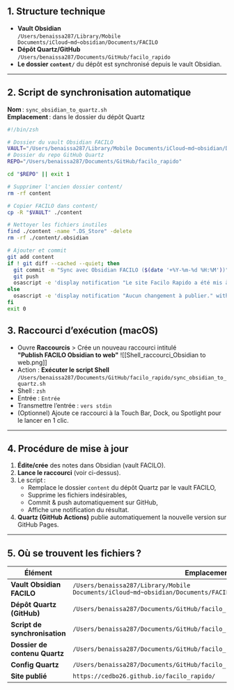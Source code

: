 
## 1. Structure technique

- **Vault Obsidian**  
  `/Users/benaissa287/Library/Mobile Documents/iCloud~md~obsidian/Documents/FACILO`
- **Dépôt Quartz/GitHub**  
  `/Users/benaissa287/Documents/GitHub/facilo_rapido`
- **Le dossier `content/`** du dépôt est synchronisé depuis le vault Obsidian.

---

## 2. Script de synchronisation automatique

**Nom** : `sync_obsidian_to_quartz.sh`  
**Emplacement** : dans le dossier du dépôt Quartz

```bash
#!/bin/zsh

# Dossier du vault Obsidian FACILO
VAULT="/Users/benaissa287/Library/Mobile Documents/iCloud~md~obsidian/Documents/FACILO"
# Dossier du repo GitHub Quartz
REPO="/Users/benaissa287/Documents/GitHub/facilo_rapido"

cd "$REPO" || exit 1

# Supprimer l'ancien dossier content/
rm -rf content

# Copier FACILO dans content/
cp -R "$VAULT" ./content

# Nettoyer les fichiers inutiles
find ./content -name ".DS_Store" -delete
rm -rf ./content/.obsidian

# Ajouter et commit
git add content
if ! git diff --cached --quiet; then
  git commit -m "Sync avec Obsidian FACILO ($(date '+%Y-%m-%d %H:%M'))"
  git push
  osascript -e 'display notification "Le site Facilo Rapido a été mis à jour !" with title "Quartz Sync"'
else
  osascript -e 'display notification "Aucun changement à publier." with title "Quartz Sync"'
fi
exit 0
```

## 3. Raccourci d’exécution (macOS)

- Ouvre **Raccourcis** > Crée un nouveau raccourci intitulé  
  **"Publish FACILO Obsidian to web"** ![[Shell_raccourci_Obsidian to web.png]]
- Action : **Exécuter le script Shell**  
  `/Users/benaissa287/Documents/GitHub/facilo_rapido/sync_obsidian_to_quartz.sh`
- Shell : `zsh`
- Entrée : `Entrée`
- Transmettre l’entrée : `vers stdin`
- (Optionnel) Ajoute ce raccourci à la Touch Bar, Dock, ou Spotlight pour le lancer en 1 clic.

---

## 4. Procédure de mise à jour

1. **Édite/crée** des notes dans Obsidian (vault FACILO).
2. **Lance le raccourci** (voir ci-dessus).
3. Le script :
   - Remplace le dossier `content` du dépôt Quartz par le vault FACILO,
   - Supprime les fichiers indésirables,
   - Commit & push automatiquement sur GitHub,
   - Affiche une notification du résultat.
4. **Quartz (GitHub Actions)** publie automatiquement la nouvelle version sur GitHub Pages.

---

## 5. Où se trouvent les fichiers ?

| Élément                      | Emplacement                                                              |
|------------------------------|--------------------------------------------------------------------------|
| **Vault Obsidian FACILO**    | `/Users/benaissa287/Library/Mobile Documents/iCloud~md~obsidian/Documents/FACILO` |
| **Dépôt Quartz (GitHub)**    | `/Users/benaissa287/Documents/GitHub/facilo_rapido`                      |
| **Script de synchronisation**| `/Users/benaissa287/Documents/GitHub/facilo_rapido/sync_obsidian_to_quartz.sh` |
| **Dossier de contenu Quartz**| `/Users/benaissa287/Documents/GitHub/facilo_rapido/content`               |
| **Config Quartz**            | `/Users/benaissa287/Documents/GitHub/facilo_rapido/quartz.config.ts`      |
| **Site publié**              | `https://cedbo26.github.io/facilo_rapido/`                                |



